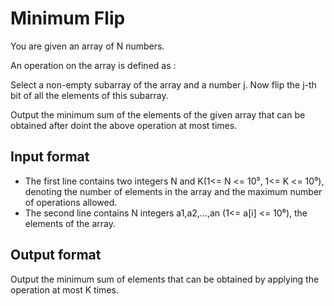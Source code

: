 # Minimum Flip

You are given an array of N numbers.

An operation on the array is defined as :

Select a non-empty subarray of the array and a number j. Now flip the j-th bit of all the elements of this subarray.

Output the minimum sum of the elements of the given array that can be obtained after doint the above operation at most
times.

## Input format

- The first line contains two integers N and K(1<= N <= 10⁵, 1<= K <= 10⁹), denoting the number of elements in the array and the maximum number of operations allowed.
- The second line contains N integers a1,a2,...,an (1<= a[i] <= 10⁶), the elements of the array.

## Output format

Output the minimum sum of elements that can be obtained by applying the operation at most K times.
